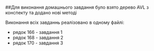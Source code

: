 ##Для виконання домашнього завдання було взято дерево AVL з конспекту та додано нові методі

Виконання всіх завданнь реалізовано в одному файлі:
 - рядок 166 - завдання 1
 - рядок 168 - завдання 2
 - рядок 170 - завдання 3